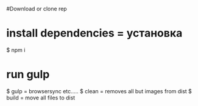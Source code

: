 #Download or clone rep
# install dependencies = установка 
$ npm i

# run gulp
$ gulp = browsersync etc.....
$ clean = removes all but images from dist
$ build =  move all files to dist
